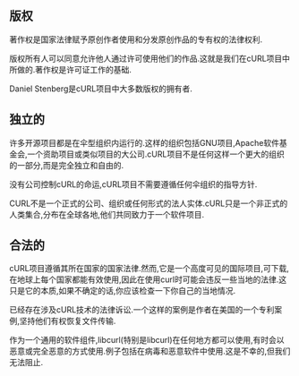 
## 版权

著作权是国家法律赋予原创作者使用和分发原创作品的专有权的法律权利.

版权所有人可以同意允许他人通过许可使用他们的作品.这就是我们在cURL项目中所做的.著作权是许可证工作的基础.

Daniel Stenberg是cURL项目中大多数版权的拥有者.

## 独立的

许多开源项目都是在伞型组织内运行的.这样的组织包括GNU项目,Apache软件基金会,一个资助项目或类似项目的大公司.cURL项目不是任何这样一个更大的组织的一部分,而是完全独立和自由的.

没有公司控制cURL的命运,cURL项目不需要遵循任何伞组织的指导方针.

CURL不是一个正式的公司、组织或任何形式的法人实体.cURL只是一个非正式的人类集合,分布在全球各地,他们共同致力于一个软件项目.

## 合法的

cURL项目遵循其所在国家的国家法律.然而,它是一个高度可见的国际项目,可下载,在地球上每个国家都能有效使用,因此在使用curl时可能会违反一些当地的法律.这只是它的本质,如果不确定的话,你应该检查一下你自己的当地情况.

已经存在涉及cURL技术的法律诉讼.一个这样的案例是作者在美国的一个专利案例,坚持他们有权恢复文件传输.

作为一个通用的软件组件,libcurl(特别是libcurl)在任何地方都可以使用,有时会以恶意或完全恶意的方式使用.例子包括在病毒和恶意软件中使用.这是不幸的,但我们无法阻止.
